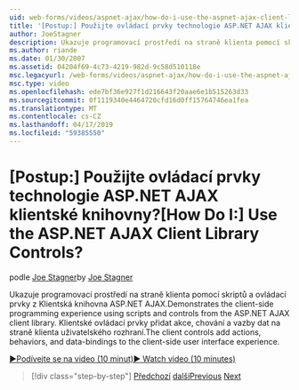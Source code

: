 ```yaml
---
uid: web-forms/videos/aspnet-ajax/how-do-i-use-the-aspnet-ajax-client-library-controls
title: '[Postup:] Použijte ovládací prvky technologie ASP.NET AJAX klientské knihovny? | Dokumenty Microsoft'
author: JoeStagner
description: Ukazuje programovací prostředí na straně klienta pomocí skriptů a ovládací prvky z Klientská knihovna ASP.NET AJAX. Klientské ovládací prvky přidat akce, behavio...
ms.author: riande
ms.date: 01/30/2007
ms.assetid: 04204f69-4c73-4219-982d-9c58d510118e
msc.legacyurl: /web-forms/videos/aspnet-ajax/how-do-i-use-the-aspnet-ajax-client-library-controls
msc.type: video
ms.openlocfilehash: ede7bf36e927f1d216643f20aae6e1b515263d33
ms.sourcegitcommit: 0f1119340e4464720cfd16d0ff15764746ea1fea
ms.translationtype: MT
ms.contentlocale: cs-CZ
ms.lasthandoff: 04/17/2019
ms.locfileid: "59385550"
---
```

# <a name="how-do-i-use-the-aspnet-ajax-client-library-controls"></a><span data-ttu-id="dedea-105">[Postup:] Použijte ovládací prvky technologie ASP.NET AJAX klientské knihovny?</span><span class="sxs-lookup"><span data-stu-id="dedea-105">[How Do I:] Use the ASP.NET AJAX Client Library Controls?</span></span>

<span data-ttu-id="dedea-106">podle [Joe Stagner](https://github.com/JoeStagner)</span><span class="sxs-lookup"><span data-stu-id="dedea-106">by [Joe Stagner](https://github.com/JoeStagner)</span></span>

<span data-ttu-id="dedea-107">Ukazuje programovací prostředí na straně klienta pomocí skriptů a ovládací prvky z Klientská knihovna ASP.NET AJAX.</span><span class="sxs-lookup"><span data-stu-id="dedea-107">Demonstrates the client-side programming experience using scripts and controls from the ASP.NET AJAX client library.</span></span> <span data-ttu-id="dedea-108">Klientské ovládací prvky přidat akce, chování a vazby dat na straně klienta uživatelského rozhraní.</span><span class="sxs-lookup"><span data-stu-id="dedea-108">The client controls add actions, behaviors, and data-bindings to the client-side user interface experience.</span></span>

[<span data-ttu-id="dedea-109">&#9654;Podívejte se na video (10 minut)</span><span class="sxs-lookup"><span data-stu-id="dedea-109">&#9654; Watch video (10 minutes)</span></span>](https://channel9.msdn.com/Blogs/ASP-NET-Site-Videos/how-do-i-use-the-aspnet-ajax-client-library-controls)

> [!div class="step-by-step"]
> <span data-ttu-id="dedea-110">[Předchozí](how-do-i-aspnet-ajax-enable-an-existing-web-service.md)
> [další](how-do-i-use-an-aspnet-ajax-scriptmanagerproxy.md)</span><span class="sxs-lookup"><span data-stu-id="dedea-110">[Previous](how-do-i-aspnet-ajax-enable-an-existing-web-service.md)
[Next](how-do-i-use-an-aspnet-ajax-scriptmanagerproxy.md)</span></span>
